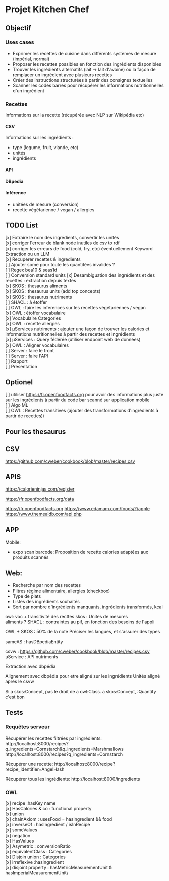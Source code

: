 # Projet Kitchen Chef

## Objectif

### Uses cases
- Exprimer les recettes de cuisine dans différents systèmes de mesure (impérial, normal)
- Proposer les recettes possibles en fonction des ingrédients disponibles
- Trouver les ingrédients alternatifs (lait → lait d'avoine) ou la façon de remplacer un ingrédient avec plusieurs recettes
- Créer des instructions structurées à partir des consignes textuelles
- Scanner les codes barres pour récupérer les informations nutritionnelles d'un ingrédient
###  Recettes

Informations sur la recette (récupérée avec NLP sur Wikipédia etc)

#### CSV
Informations sur les ingrédients :
- type (legume, fruit, viande, etc)
- unités
- ingrédients

#### API

#### DBpedia

#### Inférence

- unitées de mesure (conversion)
- recette végétarienne / vegan / allergies

## TODO List

[x] Extraire le nom des ingrédients, convertir les unités \
[x] corriger l'erreur de blank node inutiles de csv to rdf \
[x] corriger les erreurs de food (cold, fry, etc) éventuellement Keyword Extraction ou un LLM \
[x] Recuperer recettes & ingredients\
[ ] Ajouter some pour toute les quantitées invalides ?\
[ ] Regex bea10 & seas1d \
[ ] Conversion standard units 
[x] Desambiguation des ingrédients et des recettes : extraction depuis textes\
[x] SKOS : thesaurus aliments \
[x] SKOS : thesaurus units (add top concepts) \
[x] SKOS : thesaurus nutriments \
[ ] SHACL : à étoffer \
[ ] OWL : faire les inferences sur les recettes végétariennes / vegan \
[x] OWL : étoffer vocabulaire\
[x] Vocabulaire Categories\
[x] OWL : recette allergies \
[x] µServices nutriments : ajouter une façon de trouver les calories et informations nutritionnelles à partir des recettes et ingrédients\
[x] µServices : Query fédérée (utiliser endpoint web de données) \
[x] OWL : Aligner vocabulaires\
[ ] Server : faire le front\
[ ] Server : faire l'API\
[ ] Rapport\
[ ] Présentation

## Optionel 

[ ] utiliser https://fr.openfoodfacts.org pour avoir des informations plus juste sur les ingrédients à partir du code bar scanné sur application mobile\
[ ] Algo ML\
[ ] OWL : Recettes transitives (ajouter des transformations d'ingrédients à partir de recettes)\

## Pour les thesaurus

## CSV
https://github.com/cweber/cookbook/blob/master/recipes.csv
## APIS

https://calorieninjas.com/register

https://fr.openfoodfacts.org/data

https://fr.openfoodfacts.org
https://www.edamam.com/foods/?/apple
https://www.themealdb.com/api.php

## APP

Mobile:
- expo scan barcode:
Proposition de recette
calories adaptées aux produits scannés

## Web:
- Recherche par nom des recettes
- Filtres régime alimentaire, allergies (checkbox)
- Type de plats
- Listes des ingrédients souhaités
- Sort par nombre d'ingrédients manquants, ingrédients transformés, kcal

owl:
voc + transitivité des recttes
skos : Unites de mesures \
    aliments ?
SHACL : contraintes au pif, en fonction des besoins de l'appli

OWL + SKOS : 50% de la note
Préciser les langues, et s'assurer des types

sameAS : hasDBpediaEntity

csvw : https://github.com/cweber/cookbook/blob/master/recipes.csv
µService : API nutriments

Extraction avec dbpédia

Alignement avec dbpédia pour etre aligné sur les ingrédients
Unités aligné apres le csvw

Si a skos:Concept, pas le droit de a owl:Class. a skos:Concept, :Quantity c'est bon

## Tests
### Requêtes serveur

Récupérer les recettes filtrées par ingrédients:
http://localhost:8000/recipes?q_ingredients=Cornstarch&q_ingredients=Marshmallows
http://localhost:8000/recipes?q_ingredients=Cornstarch

Récupérer une recette:
http://localhost:8000/recipe?recipe_identifier=AngelHash

Récupérer tous les ingrédients:
http://localhost:8000/ingredients


### OWL

[x] recipe :hasKey name\
[x] HasCalories & co : functional property\
[x] union\
[x] chainAxiom : usesFood  = hasIngredient && food \
[x] inverseOf : hasIngredient / isInRecipe\
[x] someValues\
[x] negation\
[x] HasValues\
[x] Asymetric : conversionRatio\
[x] equivalentClass : Categories\
[x] Disjoin union : Categories\
[x] irreflexive :hasIngredient\
[x] disjoint property : hasMetricMeasurementUnit & hasImperialMeasurementUnit\